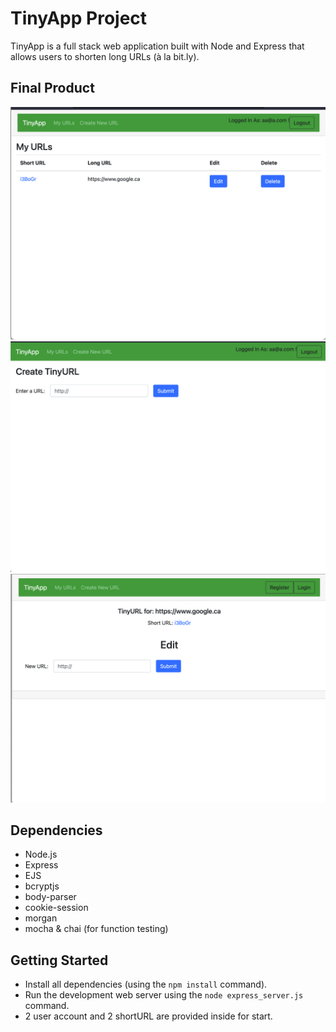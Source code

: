 # TinyApp Project

TinyApp is a full stack web application built with Node and Express that allows users to shorten long URLs (à la bit.ly).

## Final Product

!["Index page"](https://github.com/cheungjoshua/tinyapp/blob/main/docs/Screen%20Shot%202022-05-19%20at%2021.01.00.png?raw=true)
!["Create ShortURL"](https://github.com/cheungjoshua/tinyapp/blob/main/docs/Screen%20Shot%202022-05-19%20at%2021.00.22.png?raw=true)
!["Edit ShortURL"](https://github.com/cheungjoshua/tinyapp/blob/main/docs/Screen%20Shot%202022-05-19%20at%2021.01.42.png?raw=true)

## Dependencies

- Node.js
- Express
- EJS
- bcryptjs
- body-parser
- cookie-session
- morgan
- mocha & chai (for function testing)

## Getting Started

- Install all dependencies (using the `npm install` command).
- Run the development web server using the `node express_server.js` command.
- 2 user account and 2 shortURL are provided inside for start.
